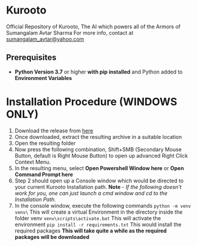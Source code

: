 # Kurooto
Official Repository of Kurooto, The AI which powers all of the Armors of Sumangalam Avtar Sharma
For more info, contact at sumangalam_avtar@yahoo.com
## Prerequisites
* **Python Version 3.7** or higher **with pip installed** and Python added to **Environment Variables**
# Installation Procedure (WINDOWS ONLY)
1. Download the release from [here](https://github.com/cursedsoulofgods/Kurooto/archive/master.zip)
2. Once downloaded, extract the resulting archive in a suitable location
3. Open the resulting folder
  1. Now press the following combination, Shift+SMB (Secondary Mouse Button, default is Right Mouse Button) to open up advanced Right Click Context Menu.
  2. In the resulting menu, select **Open Powershell Window here** or **Open Command Prompt here**
  3. Step 2 should open up a Console window which would be directed to your current Kurooto Installation path.
  **Note** - *If the following doesn't work for you, one can just launch a cmd window and cd to the Installation Path.*
  4. In the console window, execute the following commands
    `python -m venv venv\`
    This will create a virtual Environment in the directory inside the folder venv
    `venv\scripts\activate.bat`
    This will activate the environment
    `pip install -r requirements.txt`
    This would install the required packages
    **This will take quite a while as the required packages will be downloaded**
    
